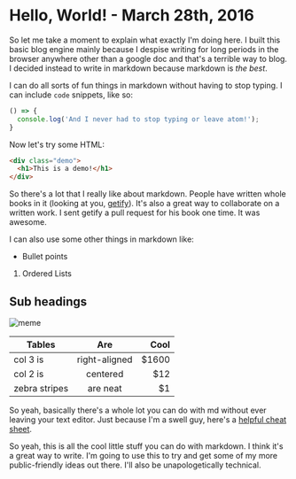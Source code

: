 # Hello, World! - March 28th, 2016

So let me take a moment to explain what exactly I'm doing here. I built this basic blog engine mainly because I despise writing for long periods in the browser anywhere other than a google doc and that's a terrible way to blog. I decided instead to write in markdown because markdown is *the best*.

I can do all sorts of fun things in markdown without having to stop typing. I can include ```code``` snippets, like so:

```javascript
() => {
  console.log('And I never had to stop typing or leave atom!');
}
```

Now let's try some HTML:

```html
<div class="demo">
  <h1>This is a demo!</h1>
</div>
```

So there's a lot that I really like about markdown. People have written whole books in it (looking at you, [getify](https://github.com/getify/You-Dont-Know-JS/blob/master/README.md )). It's also a great way to collaborate on a written work. I sent getify a pull request for his book one time. It was awesome.

I can also use some other things in markdown like:

* Bullet points

1. Ordered Lists

## Sub headings

![meme](https://static.fjcdn.com/pictures/It+s+an+old+meme+how+i+feel+when+i+see_e83de6_3481193.jpg)


| Tables        | Are           | Cool  |
| ------------- |:-------------:| -----:|
| col 3 is      | right-aligned | $1600 |
| col 2 is      | centered      |   $12 |
| zebra stripes | are neat      |    $1 |


So yeah, basically there's a whole lot you can do with md without ever leaving your text editor. Just because I'm a swell guy, here's a [helpful cheat sheet](https://github.com/adam-p/markdown-here/wiki/Markdown-Cheatsheet#images).

So yeah, this is all the cool little stuff you can do with markdown. I think it's a great way to write. I'm going to use this to try and get some of my more public-friendly ideas out there. I'll also be unapologetically technical.
